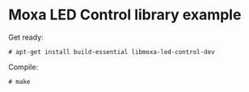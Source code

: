 # Moxa LED Control library example

Get ready:
```
# apt-get install build-essential libmoxa-led-control-dev
```

Compile:
```
# make
``` 
